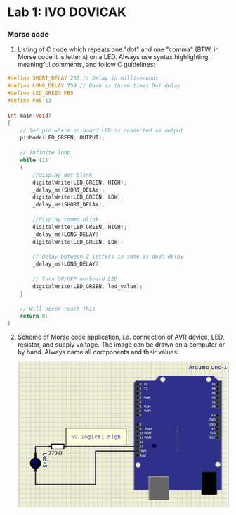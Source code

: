 # Lab 1: IVO DOVICAK

### Morse code

1. Listing of C code which repeats one "dot" and one "comma" (BTW, in Morse code it is letter `A`) on a LED. Always use syntax highlighting, meaningful comments, and follow C guidelines:

```c
#define SHORT_DELAY 250 // Delay in milliseconds
#define LONG_DELAY 750 // Dash is three times Dot delay
#define LED_GREEN PB5
#define PB5 13  

int main(void)
{
    // Set pin where on-board LED is connected as output
    pinMode(LED_GREEN, OUTPUT);

    // Infinite loop
    while (1)
    {
        //display dot blink
        digitalWrite(LED_GREEN, HIGH);
        _delay_ms(SHORT_DELAY);
        digitalWrite(LED_GREEN, LOW);
        _delay_ms(SHORT_DELAY);

        //display comma blink
        digitalWrite(LED_GREEN, HIGH);
        _delay_ms(LONG_DELAY);
        digitalWrite(LED_GREEN, LOW);

        // delay between 2 letters is same as dash delay
        _delay_ms(LONG_DELAY);

        // Turn ON/OFF on-board LED
        digitalWrite(LED_GREEN, led_value);
    }

    // Will never reach this
    return 0;
}
```

2. Scheme of Morse code application, i.e. connection of AVR device, LED, resistor, and supply voltage. The image can be drawn on a computer or by hand. Always name all components and their values!

   ![scheme_lab1_de2](lab1_schema_de2.png)

